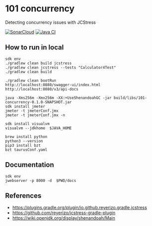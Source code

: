 # 101 concurrency

Detecting concurrency issues with JCStress

[![SonarCloud](https://sonarcloud.io/images/project_badges/sonarcloud-white.svg)](https://sonarcloud.io/summary/new_code?id=jabrena_101-concurrency)
[![Java CI](https://github.com/jabrena/101-concurrency/actions/workflows/build.yml/badge.svg)](https://github.com/jabrena/101-concurrency/actions/workflows/build.yml)

## How to run in local

```
sdk env
./gradlew clean build jcstress
./gradlew clean jcstress --tests "Calculator4Test"
./gradlew clean build

./gradlew clean bootRun
http://localhost:8080/swagger-ui/index.html
http://localhost:8080/v3/api-docs

java -Xms256m -Xmx256m -XX:+UseShenandoahGC -jar build/libs/101-concurrency-0.1.0-SNAPSHOT.jar
sdk install jmeter
jmeter -t jmeterConf.jmx
jmeter -t jmeterConf.jmx -n

sdk install visualvm
visualvm --jdkhome  $JAVA_HOME

brew install python
python3 --version
pip3 install bzt
bzt taurusConf.yaml
```

## Documentation

```
sdk env
jwebserver -p 8000 -d  $PWD/docs
```

## References

- https://plugins.gradle.org/plugin/io.github.reyerizo.gradle.jcstress
- https://github.com/reyerizo/jcstress-gradle-plugin
- https://wiki.openjdk.org/display/shenandoah/Main
